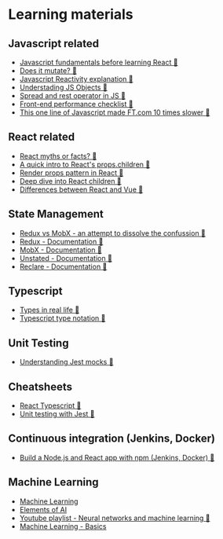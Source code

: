 # Learning materials

## Javascript related
-   [Javascript fundamentals before learning React 🐧](https://www.robinwieruch.de/javascript-fundamentals-react-requirements/)
-   [Does it mutate? 🐧](https://doesitmutate.xyz/)
-   [Javascript Reactivity explanation 🐧](https://medium.com/vue-mastery/the-best-explanation-of-javascript-reactivity-fea6112dd80d/)
-   [Understading JS Objects 🐧](https://blog.halolabs.io/understanding-javascript-objects-d31cd24ca60f/)
-   [Spread and rest operator in JS 🐧](http://www.snappyjs.com/2018/03/28/cheatsheet-object-rest-spread-in-javascript/)
-   [Front-end performance checklist 🐧](https://github.com/thedaviddias/Front-End-Performance-Checklist/)
-   [This one line of Javascript made FT.com 10 times slower 🐧](https://medium.com/ft-product-technology/this-one-line-of-javascript-made-ft-com-10-times-slower-5afb02bfd93f
)

## React related
-   [React myths or facts? 🐧](https://reactpaths.com/react-myths-or-facts-7d82aef51b01)
-   [A quick intro to React's props.children 🐧](https://codeburst.io/a-quick-intro-to-reacts-props-children-cb3d2fce4891)
-   [Render props pattern in React 🐧](https://engineering.dollarshaveclub.com/learn-render-props-by-example-da3e2524dd2e)
-   [Deep dive into React children 🐧](https://mxstbr.blog/2017/02/react-children-deepdive/)
-   [Differences between React and Vue 🐧](https://medium.com/javascript-in-plain-english/i-created-the-exact-same-app-in-react-and-vue-here-are-the-differences-e9a1ae8077fd)

## State Management
-   [Redux vs MobX - an attempt to dissolve the confussion 🐧](https://www.robinwieruch.de/redux-mobx-confusion/)
-   [Redux - Documentation 🐧](https://redux.js.org/)
-   [MobX - Documentation 🐧](https://mobx.js.org/)
-   [Unstated - Documentation 🐧](https://github.com/jamiebuilds/unstated)
-   [Reclare - Documentation 🐧](https://docs.reclare.io/)

## Typescript
-   [Types in real life 🐧](https://speakerdeck.com/sibelius/types-in-real-life)
-   [Typescript type notation 🐧](http://2ality.com/2018/04/type-notation-typescript.html)

## Unit Testing
-   [Understanding Jest mocks 🐧](https://medium.com/@rickhanlonii/understanding-jest-mocks-f0046c68e53c)

## Cheatsheets
-   [React Typescript 🐧](https://github.com/sw-yx/react-typescript-cheatsheet)
-   [Unit testing with Jest 🐧](https://github.com/sapegin/jest-cheat-sheet)

## Continuous integration (Jenkins, Docker)
-   [Build a Node.js and React app with npm (Jenkins, Docker) 🐧](https://jenkins.io/doc/tutorials/build-a-node-js-and-react-app-with-npm/)

## Machine Learning
-   [Machine Learning](https://www.coursera.org/learn/machine-learning/home/welcome)
-   [Elements of AI](https://www.elementsofai.com)
-   [Youtube playlist - Neural networks and machine learning 🐧](https://www.youtube.com/user/shiffman/playlists?shelf_id=16&sort=dd&view=50
)
-   [Machine Learning - Basics](https://brilliant.org/courses/machine-learning/)
